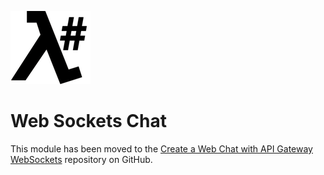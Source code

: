![λ#](../../src/DocFx/images/LambdaSharpLogo.png)

# Web Sockets Chat

This module has been moved to the [Create a Web Chat with API Gateway WebSockets](https://github.com/LambdaSharp/WebSocketsChat-Sample) repository on GitHub.